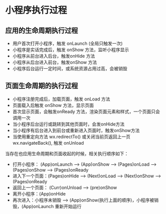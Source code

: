 # 小程序执行过程

## 应用的生命周期执行过程

+ 用户首次打开小程序，触发 onLaunch (全局只触发一次)
+ 小程序是实话完成后，触发 onShow 方法，监听小程序显示
+ 小程序从前台进入后台，触发onHide 方法
+ 小程序从后台进入前台，触发onShow 方法
+ 小程序后台运行一定时间，或系统资源占用过高，会被销毁

## 页面生命周期的执行过程

+ 小程序注册完成后，加载页面，触发 onLoad 方法
+ 页面载入后触发 onShow 方法，显示页面
+ 首次显示页面，会触发onReady 方法，渲染页面元素和样式，一个页面只会调用一次
+ 当小程序后台运行或跳转到其他页面时，会发onHide方法
+ 当小程序有后台进入到前台或重新进入页面时，触发onShow方法
+ 当使用重定向方法 wx.redirectTo() 或关闭当前页返回上一页wx.navigateBack(), 触发 onUnload 

当存在也应用生命周期和页面收起的时候，相关执行顺序如下：

+ 打开小程序： (App)onLaunch --> (App)onShow --> (Pages)onLoad --> (Pages)onShow --> (Pages)onReady
+ 进入下一个页面：(Pages)onHide --> (Next)onLoad --> (Next)onShow --> (Pages)onReady
+ 返回上一个页面： (Curr)onUnload --> (pre)onShow
+ 离开小程序：(App)onHide
+ 再次进入：小程序未销毁 --> (App)onShow(执行上面的顺序)，小程序被销毁，(App)onLaunch 重新开始运行